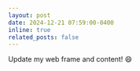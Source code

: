 ```yaml
---
layout: post
date: 2024-12-21 07:59:00-0400
inline: true
related_posts: false
---
```


Update my web frame and content! :smile: